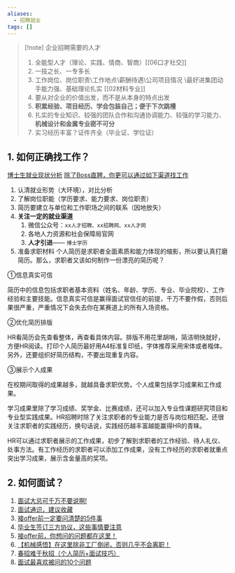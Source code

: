 ```yaml
---
aliases:
  - 招聘就业
tags: []
---
```

> [!note] 企业招聘需要的人才 
> 1. 全能型人才（理论、实践、情商、智商）[[06口才社交]]
> 2. 一技之长、一专多长
> 3. 工作岗位、岗位职责\工作地点\薪酬待遇\公司项目情况 \最好进集团动手能力强、基础理论扎实 [[02材料专业]]
> 4. 要从对企业的价值出发，而不是从本身的特点出发
> 5. **积累经验、项目经历、学会包装自己；便于下次跳槽**
> 6. 扎实的专业知识、较强的团队合作和沟通协调能力、较强的学习能力、**机械设计和金属专业密不可分**
> 7. 实习经历丰富？证件齐全（毕业证、学位证）

## 1. 如何正确找工作？
[博士生就业现状分析](https://mp.weixin.qq.com/s/IPfyFozth9H1Av85eb4CqQ)
[除了Boss直聘，你更可以通过如下渠道找工作](https://mp.weixin.qq.com/s/W0388OVO2q2BSi1NEQAFPw)
1. 认清就业形势（大环境），对比分析
2. 了解岗位职能（学历要求、能力要求、岗位职责）
3. 简历要建立与单位和工作职场之间的联系（因地放矢）
4. **关注一定的就业渠道**
	1. 微信公众号：`xx人才招聘、xx招聘网、xx人才网`
	2. 各地人力资源和社会保障局官网
	3. **人才引进**—— `博士学历`
5. 准备求职材料
  个人简历是求职者全面素质和能力体现的缩影，所以要认真打磨简历。那么，求职者又该如何制作一份漂亮的简历呢？  

①信息真实可信

简历中的信息包括求职者基本资料（姓名、年龄、学历、专业、毕业院校）、工作经验和主要技能。信息真实可信是赢得面试官信任的前提，千万不要作假，否则后果很严重，严重情况下会失去你在某赛道上的所有入场资格。

②优化简历排版

HR看简历会先查看整体，再查看具体内容。排版不用花里胡哨，简洁明快就好，方便HR阅读。打印个人简历最好用A4标准复印纸，字体推荐采用宋体或者楷体。另外，还要组织好简历结构，不要出现重复内容。

③展示个人成果

在校期间取得的成果越多，就越具备求职优势。个人成果包括学习成果和工作成果。

学习成果里除了学习成绩、奖学金、比赛成绩，还可以加入专业性课题研究项目和专业型实践成果。HR招聘时除了关注求职者的专业能力是否与岗位相匹配，还很关注求职者的实践经历，换句话说，实践经历越丰富越能赢得HR的青睐。

HR可以通过求职者展示的工作成果，初步了解到求职者的工作经验、待人礼仪、处事方法。有工作经历的求职者可以添加工作成果，没有工作经历的求职者就重点突出学习成果，展示含金量高的奖项。

## 2. 如何面试？
1. [面试大忌可千万不要说啊!](https://mp.weixin.qq.com/s/4riWDA30kZaO4QW8IDP41g)
2. [面试通识，建议收藏](https://mp.weixin.qq.com/s/0Nm-7te8KrPTlMewzwVBIg)
3. [接offer前一定要问清楚的5件事](https://mp.weixin.qq.com/s/1QcwIjUAh2_z1mN1zM-DSg)
4. [毕业生签订三方协议，这些事情要注意](https://mp.weixin.qq.com/s/gxStrtbiQvoxvSNRIZEO2A)
5. [接offer前，你想问的问题都在这里！](https://mp.weixin.qq.com/s/Yhgj1ce2yLNGVwPcQWNyiQ) 
6. [【机械感悟】在这里除非工厂倒闭，否则几乎不会离职！](https://mp.weixin.qq.com/s/sdMyfws9-ANNPhAWs534ow)
7. [春招难于秋招（个人简历+面试技巧）](https://mp.weixin.qq.com/s/Z4NB7_q1JnX_86UtwB33Og)
8. [面试最喜欢被问的10个问题](https://mp.weixin.qq.com/s/xbZs6ZScmRrMcyfvjDRYJw)
